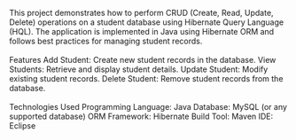 This project demonstrates how to perform CRUD (Create, Read, Update, Delete) operations on a student database using Hibernate Query Language (HQL). The application is implemented in Java using Hibernate ORM and follows best practices for managing student records.
<br><br>
Features
Add Student: Create new student records in the database.
View Students: Retrieve and display student details.
Update Student: Modify existing student records.
Delete Student: Remove student records from the database.
<br><br>
Technologies Used
Programming Language: Java
Database: MySQL (or any supported database)
ORM Framework: Hibernate
Build Tool: Maven
IDE: Eclipse 
